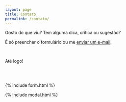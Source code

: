 ```yaml
---
layout: page
title: Contato
permalink: /contato/
---
```


Gosto do que viu? Tem alguma dica, crítica ou sugestão? 

É só preencher o formulário ou me [enviar um e-mail](mailto:{{site.email}}).

<br>

Até logo!

<br><br>

{% include form.html %}

{% include modal.html %}
